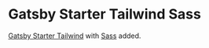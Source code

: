 # Gatsby Starter Tailwind Sass

[Gatsby Starter Tailwind](https://github.com/taylorbryant/gatsby-starter-tailwind) with [Sass](https://sass-lang.com/) added.

